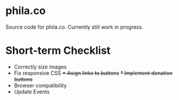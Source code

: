 # phila.co
Source code for phila.co. Currently still work in progress.

# Short-term Checklist
* Correctly size images
* Fix responsive CSS
~~* Asign links to buttons~~
~~* Implement donation buttons~~
* Browser compatibility
* Update Events
